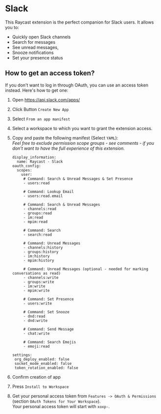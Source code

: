 # Slack

This Raycast extension is the perfect companion for Slack users. It allows you to:

- Quickly open Slack channels
- Search for messages
- See unread messages,
- Snooze notifications
- Set your presence status

## How to get an access token?

If you don't want to log in through OAuth, you can use an access token instead. Here's how to get one:

1. Open https://api.slack.com/apps/
2. Click Button `Create New App`
3. Select `From an app manifest`
4. Select a workspace to which you want to grant the extension access.
5. Copy and paste the following manifest (Select `YAML`):  
   _Feel free to exclude permission scope groups - see comments - if you don't want to have the full experience of this extension._

    ```
    display_information:
      name: Raycast - Slack
    oauth_config:
      scopes:
        user:
         # Command: Search & Unread Messages & Set Presence
         - users:read
         
         # Command: Lookup Email
         - users:read.email

         # Command: Search & Unread Messages
         - channels:read
         - groups:read
         - im:read
         - mpim:read

         # Command: Search
         - search:read

         # Command: Unread Messages
         - channels:history
         - groups:history
         - im:history
         - mpim:history

         # Command: Unread Messages (optional - needed for marking conversations as read)
         - channels:write
         - groups:write
         - im:write
         - mpim:write

         # Command: Set Presence
         - users:write

         # Command: Set Snooze
         - dnd:read
         - dnd:write

         # Command: Send Message
         - chat:write

         # Command: Search Emojis
         - emoji:read

   settings:
     org_deploy_enabled: false
     socket_mode_enabled: false
     token_rotation_enabled: false
   ```

6. Confirm creation of app
7. Press `Install to Workspace`
8. Get your personal access token from `Features -> OAuth & Permissions` (section `OAuth Tokens for Your Workspace`).  
   Your personal access token will start with `xoxp-`.
